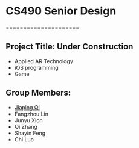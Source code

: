 # CS490 Senior Design
=====================
## Project Title: Under Construction
+ Applied AR Technology
+ iOS programming
+ Game

## Group Members:
+ [Jiaping Qi<br />](http://web.ics.purdue.edu/~qi33/)
+ Fangzhou Lin
+ Junyu Xion
+ Qi Zhang
+ Shayin Feng
+ Chi Luo
